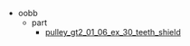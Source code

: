 * oobb
  * part
    * [pulley_gt2_01_06_ex_30_teeth_shield](oobb/part/pulley_gt2_01_06_ex_30_teeth_shield)
